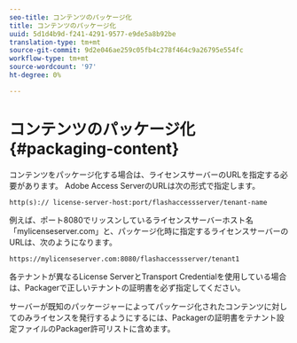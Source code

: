 ```yaml
---
seo-title: コンテンツのパッケージ化
title: コンテンツのパッケージ化
uuid: 5d1d4b9d-f241-4291-9577-e9de5a8b92be
translation-type: tm+mt
source-git-commit: 9d2e046ae259c05fb4c278f464c9a26795e554fc
workflow-type: tm+mt
source-wordcount: '97'
ht-degree: 0%

---
```



# コンテンツのパッケージ化{#packaging-content}

コンテンツをパッケージ化する場合は、ライセンスサーバーのURLを指定する必要があります。 Adobe Access ServerのURLは次の形式で指定します。

```
http(s):// license-server-host:port/flashaccessserver/tenant-name
```

例えば、ポート8080でリッスンしているライセンスサーバーホスト名「mylicenseserver.com」と、パッケージ化時に指定するライセンスサーバーのURLは、次のようになります。

```
https://mylicenseserver.com:8080/flashaccessserver/tenant1
```

各テナントが異なるLicense ServerとTransport Credentialを使用している場合は、Packagerで正しいテナントの証明書を必ず指定してください。

サーバーが既知のパッケージャーによってパッケージ化されたコンテンツに対してのみライセンスを発行するようにするには、Packagerの証明書をテナント設定ファイルのPackager許可リストに含めます。
